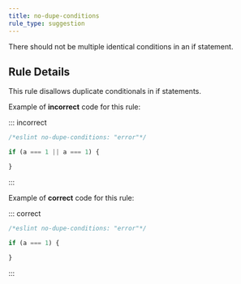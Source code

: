```yaml
---
title: no-dupe-conditions
rule_type: suggestion
---
```


There should not be multiple identical conditions in an if statement.

## Rule Details

This rule disallows duplicate conditionals in if statements.

Example of **incorrect** code for this rule:

::: incorrect

```js
/*eslint no-dupe-conditions: "error"*/

if (a === 1 || a === 1) {

}
```

:::

Example of **correct** code for this rule:

::: correct

```js
/*eslint no-dupe-conditions: "error"*/

if (a === 1) {

}
```

:::
